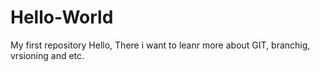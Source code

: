 # Hello-World
My first repository
Hello,
There i want to leanr more about GIT, branchig, vrsioning and etc.
